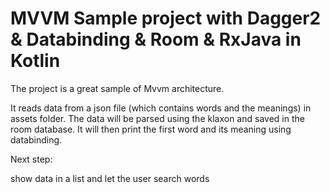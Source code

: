# MVVM Sample project with Dagger2 &amp; Databinding &amp; Room &amp; RxJava in Kotlin
The project is a great sample of Mvvm architecture.

It reads data from a json file (which contains words and the meanings) in assets folder. The data will be parsed using the klaxon and saved in the room database.
It will then print the first word and its meaning using databinding.

Next step:

show data in a list and let the user search words

